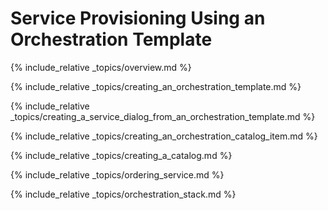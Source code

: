 ---
---

# Service Provisioning Using an Orchestration Template

{% include_relative _topics/overview.md %}

{% include_relative _topics/creating_an_orchestration_template.md
%}

{% include_relative
_topics/creating_a_service_dialog_from_an_orchestration_template.md
%}

{% include_relative
_topics/creating_an_orchestration_catalog_item.md %}

{% include_relative _topics/creating_a_catalog.md %}

{% include_relative _topics/ordering_service.md %}

{% include_relative _topics/orchestration_stack.md %}
